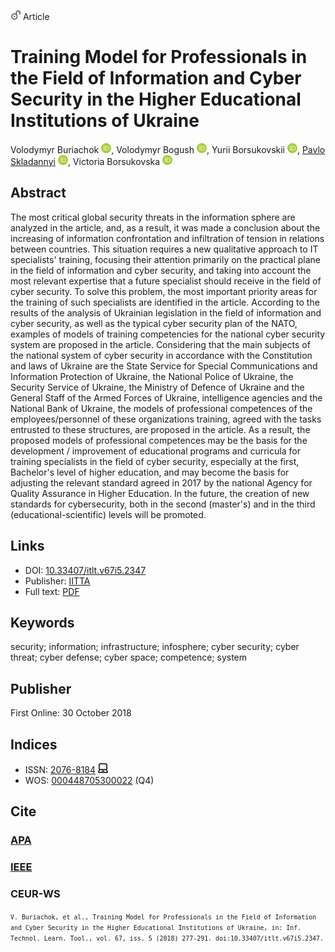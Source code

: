 <img src="/icons/unlock.svg" width="16" height="16"> Article

# Training Model for Professionals in the Field of Information and Cyber Security in the Higher Educational Institutions of Ukraine

Volodymyr Buriachok <a href="https://orcid.org/0000-0002-4055-1494" target="_blank"><img src="/icons/orcid.svg" width="16" height="16"></a>,
Volodymyr Bogush <a href="https://orcid.org/0000-0002-2581-0988" target="_blank"><img src="/icons/orcid.svg" width="16" height="16"></a>,
Yurii Borsukovskii <a href="https://orcid.org/0000-0003-1973-2386" target="_blank"><img src="/icons/orcid.svg" width="16" height="16"></a>,
<a href="/">Pavlo Skladannyi</a> <a href="https://orcid.org/0000-0002-7775-6039" target="_blank"><img src="/icons/orcid.svg" width="16" height="16"></a>,
Victoria Borsukovska <a href="https://orcid.org/0000-0002-4929-6987" target="_blank"><img src="/icons/orcid.svg" width="16" height="16"></a>

## Abstract

The most critical global security threats in the information sphere are analyzed in the article, and, as a result, it was made a conclusion about the increasing of information confrontation and infiltration of tension in relations between countries. This situation requires a new qualitative approach to IT specialists' training, focusing their attention primarily on the practical plane in the field of information and cyber security, and taking into account the most relevant expertise that a future specialist should receive in the field of cyber security. To solve this problem, the most important priority areas for the training of such specialists are identified in the article. According to the results of the analysis of Ukrainian legislation in the field of information and cyber security, as well as the typical cyber security plan of the NATO, examples of models of training competencies for the national cyber security system are proposed in the article. Considering that the main subjects of the national system of cyber security in accordance with the Constitution and laws of Ukraine are the State Service for Special Communications and Information Protection of Ukraine, the National Police of Ukraine, the Security Service of Ukraine, the Ministry of Defence of Ukraine and the General Staff of the Armed Forces of Ukraine, intelligence agencies and the National Bank of Ukraine, the models of professional competences of the employees/personnel of these organizations training, agreed with the tasks entrusted to these structures, are proposed in the article. As a result, the proposed models of professional competences may be the basis for the development / improvement of educational programs and curricula for training specialists in the field of cyber security, especially at the first, Bachelor's level of higher education, and may become the basis for adjusting the relevant standard agreed in 2017 by the national Agency for Quality Assurance in Higher Education. In the future, the creation of new standards for cybersecurity, both in the second (master's) and in the third (educational-scientific) levels will be promoted.

## Links

* DOI: [10.33407/itlt.v67i5.2347](https://doi.org/10.33407/itlt.v67i5.2347)
* Publisher: [IITTA](https://journal.iitta.gov.ua/index.php/itlt/article/view/2347)
* Full text: <a href="http://www.jatit.org/volumes/Vol100No24/18Vol100No24.pdf">PDF</a>

## Keywords

security; information; infrastructure; infosphere; cyber security; cyber threat; cyber defense; cyber space; competence; system
 
## Publisher

First Online: 30 October 2018

## Indices

* ISSN: [2076-8184](https://portal.issn.org/resource/ISSN/2076-8184) <img src="/icons/online.svg" width="16" height="16">
* WOS: [000448705300022](https://www.webofscience.com/wos/woscc/full-record/WOS:000448705300022) (Q4)

## Cite

### [APA](https://citation.crosscite.org/format?doi=10.33407/itlt.v67i5.2347&style=apa&lang=en-US)

### [IEEE](https://citation.crosscite.org/format?doi=10.33407/itlt.v67i5.2347&style=ieee&lang=en-US)

### CEUR-WS

<small>`V. Buriachok, et al., Training Model for Professionals in the Field of Information and Cyber Security in the Higher Educational Institutions of Ukraine, in: Inf. Technol. Learn. Tool., vol. 67, iss. 5 (2018) 277-291. doi:10.33407/itlt.v67i5.2347.`</small>